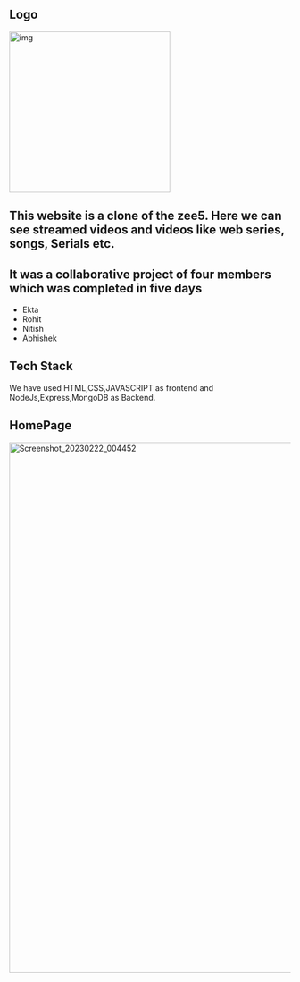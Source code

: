 ## Logo
<img width="288" alt="img" src="https://user-images.githubusercontent.com/51295793/220435421-a7b7b27d-e7eb-452b-90d2-ba4ffbd347c9.png">

## This website is a clone of the zee5.  Here we can see streamed videos and videos like web series, songs, Serials etc.
## It was a collaborative project of four members which was completed in five days

- Ekta
- Rohit
- Nitish
- Abhishek

## Tech Stack
 We have used HTML,CSS,JAVASCRIPT as frontend and NodeJs,Express,MongoDB as Backend.
 
 ## HomePage
 <img width="949" alt="Screenshot_20230222_004452" src="https://user-images.githubusercontent.com/51295793/220437896-d8a84ea8-f4cb-4c2d-9cdb-05647e1cfd4f.png">


 
 

